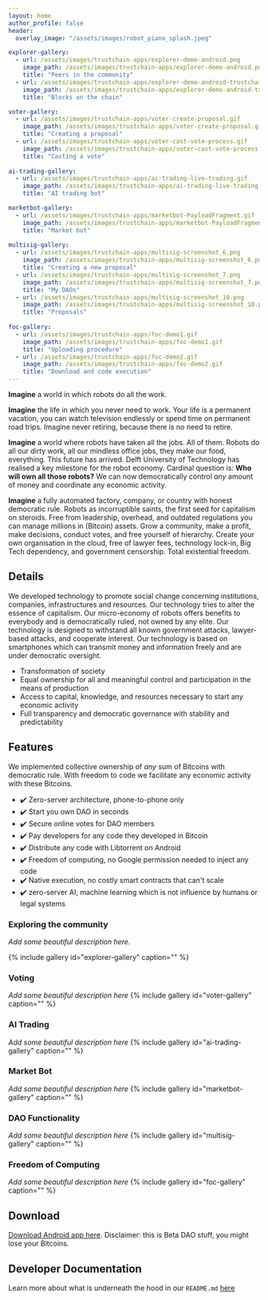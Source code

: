 ```yaml
---
layout: home
author_profile: false
header:
  overlay_image: "/assets/images/robot_piano_splash.jpeg"

explorer-gallery:
  - url: /assets/images/trustchain-apps/explorer-demo-android.png
    image_path: /assets/images/trustchain-apps/explorer-demo-android.png
    title: "Peers in the community"
  - url: /assets/images/trustchain-apps/explorer-demo-android-trustchain.png
    image_path: /assets/images/trustchain-apps/explorer-demo-android-trustchain.png
    title: "Blocks on the chain"

voter-gallery:
  - url: /assets/images/trustchain-apps/voter-create-proposal.gif
    image_path: /assets/images/trustchain-apps/voter-create-proposal.gif
    title: "Creating a proposal"
  - url: /assets/images/trustchain-apps/voter-cast-vote-process.gif
    image_path: /assets/images/trustchain-apps/voter-cast-vote-process.gif
    title: "Casting a vote"
    
ai-trading-gallery:
  - url: /assets/images/trustchain-apps/ai-trading-live-trading.gif
    image_path: /assets/images/trustchain-apps/ai-trading-live-trading.gif
    title: "AI trading bot"

marketbot-gallery:
  - url: /assets/images/trustchain-apps/marketbot-PayloadFragment.gif
    image_path: /assets/images/trustchain-apps/marketbot-PayloadFragment.gif
    title: "Market bot"
    
multisig-gallery:
  - url: /assets/images/trustchain-apps/multisig-screenshot_6.png
    image_path: /assets/images/trustchain-apps/multisig-screenshot_6.png
    title: "Creating a new proposal"
  - url: /assets/images/trustchain-apps/multisig-screenshot_7.png
    image_path: /assets/images/trustchain-apps/multisig-screenshot_7.png
    title: "My DAOs"
  - url: /assets/images/trustchain-apps/multisig-screenshot_10.png
    image_path: /assets/images/trustchain-apps/multisig-screenshot_10.png
    title: "Proposals"
    
foc-gallery:
  - url: /assets/images/trustchain-apps/foc-demo1.gif
    image_path: /assets/images/trustchain-apps/foc-demo1.gif
    title: "Uploading procedure"
  - url: /assets/images/trustchain-apps/foc-demo2.gif
    image_path: /assets/images/trustchain-apps/foc-demo2.gif
    title: "Download and code execution"
---
```


**Imagine** a world in which robots do all the work.

**Imagine** the life in which you never need to work. Your life is a permanent vacation, you can watch television endlessly or spend time on permanent road trips. Imagine never retiring, because there is no need to retire.

**Imagine** a world where robots have taken all the jobs. All of them. Robots do all our dirty work, all our mindless office jobs, they make our food, everything. This future has arrived. Delft University of Technology has realised a key milestone for the robot economy. Cardinal question is: **Who will own all those robots?** We can now democratically control _any_ amount of money and coordinate any economic activity.

**Imagine** a fully automated factory, company, or country with honest democratic rule. Robots as incorruptible saints, the first seed for capitalism on steroids. Free from leadership, overhead, and outdated regulations you can manage millions in (Bitcoin) assets. Grow a community, make a profit, make decisions, conduct votes, and free yourself of hierarchy. Create your own organisation in the cloud, free of lawyer fees, technology lock-in, Big Tech dependency, and government censorship. Total existential freedom.

## Details
We developed technology to promote social change concerning institutions, companies, infrastructures and resources.
Our technology tries to alter the essence of capitalism. Our micro-economy of robots offers benefits to everybody and is democratically ruled, not owned by any elite.
Our technology is designed to withstand all known government attacks, lawyer-based attacks, and cooperate interest.
Our technology is based on smartphones which can transmit money and information freely and are under democratic oversight. 

- Transformation of society
- Equal ownership for all and meaningful control and participation in the means of production
- Access to capital, knowledge, and resources necessary to start any economic activity
- Full transparency and democratic governance with stability and predictability

## Features

We implemented collective ownership of _any_ sum of Bitcoins with democratic rule. With freedom to code we facilitate any economic activity with these Bitcoins.
- ✔️ Zero-server architecture, phone-to-phone only
- ✔️ Start you own DAO in seconds
- ✔️ Secure online votes for DAO members
- ✔️ Pay developers for any code they developed in Bitcoin
- ✔️ Distribute any code with Libtorrent on Android
- ✔️ Freedom of computing, no Google permission needed to inject any code
- ✔️ Native execution, no costly smart contracts that can't scale
- ✔️ zero-server AI, machine learning which is not influence by humans or legal systems

### Exploring the community
_Add some beautiful description here._

{% include gallery id="explorer-gallery" caption="" %}

### Voting
_Add some beautiful description here_
{% include gallery id="voter-gallery" caption="" %}

### AI Trading
_Add some beautiful description here_
{% include gallery id="ai-trading-gallery" caption="" %}

### Market Bot
_Add some beautiful description here_
{% include gallery id="marketbot-gallery" caption="" %}

### DAO Functionality
_Add some beautiful description here_
{% include gallery id="multisig-gallery" caption="" %}

### Freedom of Computing
_Add some beautiful description here_
{% include gallery id="foc-gallery" caption="" %}


## Download

[Download Android app here](https://github.com/Tribler/trustchain-superapp/actions?query=branch%3Adao).
Disclaimer: this is Beta DAO stuff, you might lose your Bitcoins.

## Developer Documentation

Learn more about what is underneath the hood in our `README.md` [here](https://github.com/Tribler/trustchain-superapp/blob/dao/README.md)
